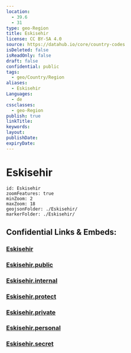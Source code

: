 ```yaml
---
location:
  - 39.6
  - 31
type: geo-Region
title: Eskisehir
license: CC BY-SA 4.0
source: https://datahub.io/core/country-codes
isDeleted: false
isReadOnly: false
draft: false
confidential: public
tags:
  - geo/Country/Region
aliases:
  - Eskisehir
Languages:
  - de
cssclasses:
  - geo-Region
publish: true
linkTitle:
keywords:
layout:
publishDate:
expiryDate:
---
```


# Eskisehir

```leaflet
id: Eskisehir
zoomFeatures: true 
minZoom: 2 
maxZoom: 18
geojsonFolder: ./Eskisehir/
markerFolder: ./Eskisehir/
```


## Confidential Links & Embeds: 

### [Eskisehir](/_Standards/Earth/Continent/Europe/Europe~East/Turkey/Provinces~Turkey/Eskisehir.md) 

### [Eskisehir.public](/_public/Earth/Continent/Europe/Europe~East/Turkey/Provinces~Turkey/Eskisehir.public.md) 

### [Eskisehir.internal](/_internal/Earth/Continent/Europe/Europe~East/Turkey/Provinces~Turkey/Eskisehir.internal.md) 

### [Eskisehir.protect](/_protect/Earth/Continent/Europe/Europe~East/Turkey/Provinces~Turkey/Eskisehir.protect.md) 

### [Eskisehir.private](/_private/Earth/Continent/Europe/Europe~East/Turkey/Provinces~Turkey/Eskisehir.private.md) 

### [Eskisehir.personal](/_personal/Earth/Continent/Europe/Europe~East/Turkey/Provinces~Turkey/Eskisehir.personal.md) 

### [Eskisehir.secret](/_secret/Earth/Continent/Europe/Europe~East/Turkey/Provinces~Turkey/Eskisehir.secret.md)

